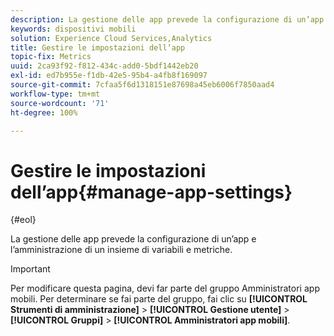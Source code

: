 ```yaml
---
description: La gestione delle app prevede la configurazione di un’app e l’amministrazione di un insieme di variabili e metriche.
keywords: dispositivi mobili
solution: Experience Cloud Services,Analytics
title: Gestire le impostazioni dell’app
topic-fix: Metrics
uuid: 2ca93f92-f812-434c-add0-5bdf1442eb20
exl-id: ed7b955e-f1db-42e5-95b4-a4fb8f169097
source-git-commit: 7cfaa5f6d1318151e87698a45eb6006f7850aad4
workflow-type: tm+mt
source-wordcount: '71'
ht-degree: 100%

---
```


# Gestire le impostazioni dell’app{#manage-app-settings}

{#eol}

La gestione delle app prevede la configurazione di un’app e l’amministrazione di un insieme di variabili e metriche.

>[!IMPORTANT]
>
>Per modificare questa pagina, devi far parte del gruppo Amministratori app mobili. Per determinare se fai parte del gruppo, fai clic su **[!UICONTROL Strumenti di amministrazione]** > **[!UICONTROL Gestione utente]** > **[!UICONTROL Gruppi]** > **[!UICONTROL Amministratori app mobili]**.
